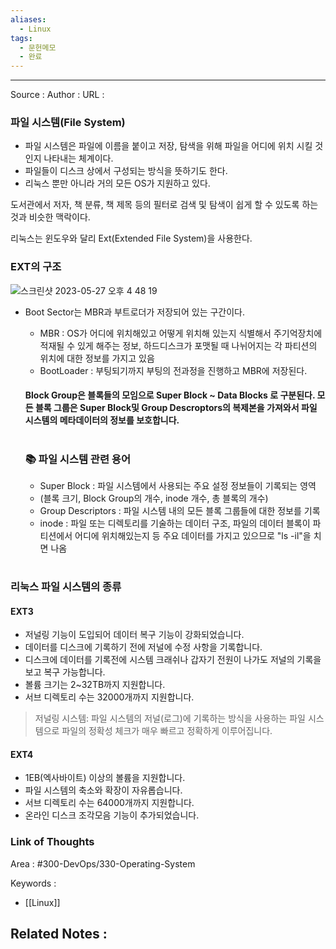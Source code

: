 ```yaml
---
aliases:
  - Linux
tags:
  - 문헌메모
  - 완료
---
```



---


Source :
Author : 
URL :

### 파일 시스템(File System)
* 파일 시스템은 파일에 이름을 붙이고 저장, 탐색을 위해 파일을 어디에 위치 시킬 것인지 나타내는 체계이다.
* 파일들이 디스크 상에서 구성되는 방식을 뜻하기도 한다.
* 리눅스 뿐만 아니라 거의 모든 OS가 지원하고 있다.

도서관에서 저자, 책 분류, 책 제목 등의 필터로 검색 및 탐색이 쉽게 할 수 있도록 하는 것과 비슷한 맥락이다.

리눅스는 윈도우와 달리 Ext(Extended File System)을 사용한다.

### EXT의 구조
![스크린샷 2023-05-27 오후 4 48 19](https://github.com/HyunSu1768/TIL/assets/108796235/a0edc676-b739-4ad6-9676-0d527fcf7f0a)
* Boot Sector는 MBR과 부트로더가 저장되어 있는 구간이다.
  * MBR : OS가 어디에 위치해있고 어떻게 위치해 있는지 식별해서 주기억장치에 적재될 수 있게 해주는 정보, 하드디스크가 포맷될 때 나뉘어지는 각 파티션의 위치에 대한 정보를 가지고 있음
  * BootLoader : 부팅되기까지 부팅의 전과정을 진행하고 MBR에 저장된다.  



  #### Block Group은 블록들의 모임으로 Super Block ~ Data Blocks 로 구분된다. 모든 블록 그룹은 Super Block및 Group Descroptors의 복제본을 가져와서 파일 시스템의 메타데이터의 정보를 보호합니다.
  
  #
  ### 📚 파일 시스템 관련 용어
   * Super Block : 파일 시스템에서 사용되는 주요 설정 정보들이 기록되는 영역
    * (블록 크기, Block Group의 개수, inode 개수, 총 블록의 개수)
   * Group Descriptors : 파일 시스템 내의 모든 블록 그룹들에 대한 정보를 기록
   * inode : 파일 또는 디렉토리를 기술하는 데이터 구조, 파일의 데이터 블록이 파티션에서 어디에 위치해있는지 등 주요 데이터를 가지고 있으므로 "ls -il"을 치면 나옴

#
### 리눅스 파일 시스템의 종류
#### EXT3
* 저널링 기능이 도입되어 데이터 복구 기능이 강화되었습니다.
* 데이터를 디스크에 기록하기 전에 저널에 수정 사항을 기록합니다.
* 디스크에 데이터를 기록전에 시스템 크래쉬나 갑자기 전원이 나가도 저널의 기록을 보고 복구 가능합니다.
* 볼륨 크기는 2~32TB까지 지원합니다.
* 서브 디렉토리 수는 32000개까지 지원합니다.
> 저널링 시스템: 파일 시스템의 저널(로그)에 기록하는 방식을 사용하는 파일 시스템으로 파일의 정확성 체크가 매우 빠르고 정확하게 이루어집니다.

#### EXT4
* 1EB(엑사바이트) 이상의 볼륨을 지원합니다.
* 파일 시스템의 축소와 확장이 자유롭습니다.
* 서브 디렉토리 수는 64000개까지 지원합니다.
* 온라인 디스크 조각모음 기능이 추가되었습니다.


### Link of Thoughts
Area : #300-DevOps/330-Operating-System 

Keywords :
- [[Linux]]

Related Notes : 
- 